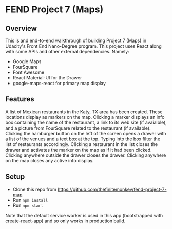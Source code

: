# FEND Project 7 (Maps)

## Overview
This is and end-to-end walkthrough of building Project 7 (Maps) in Udacity's Front End Nano-Degree program. This project uses React along with some APIs and other external dependencies. Namely:

* Google Maps
* FourSquare
* Font Awesome
* React Material-UI for the Drawer
* google-maps-react for primary map display

## Features
A list of Mexican restaurants in the Katy, TX area has been created. These locations display as markers on the map. Clicking a marker displays an info box containing the name of the restaurant, a link to its web site (if avaialble), and a picture from FourSquare related to the restaurant (if available). Clicking the hamburger button on the left of the screen opens a drawer with a list of the venues and a text box at the top. Typing into the box filter the list of restaurants accordingly. Clicking a restaurant in the list closes the drawer and activates the marker on the map as if it had been clicked. Clicking anywhere outside the drawer closes the drawer. Clicking anywhere on the map closes any active info display.

## Setup
* Clone this repo from https://github.com/thefinitemonkey/fend-project-7-map
* Run `npm install`
* Run `npm start`

Note that the default service worker is used in this app (bootstrapped with create-react-app) and so only works in production build.
